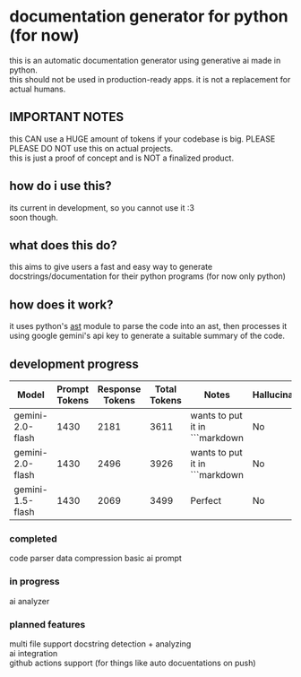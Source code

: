 # documentation generator for python (for now)
this is an automatic documentation generator using generative ai made in python.  
this should not be used in production-ready apps. it is not a replacement for actual humans.  

## IMPORTANT NOTES
this CAN use a HUGE amount of tokens if your codebase is big. PLEASE PLEASE DO NOT use this on actual projects.   
this is just a proof of concept and is NOT a finalized product.  

## how do i use this?
its current in development, so you cannot use it :3  
soon though.  

## what does this do?
this aims to give users a fast and easy way to generate docstrings/documentation for their python programs (for now only python)

## how does it work?
it uses python's [ast](https://docs.python.org/3/library/ast.html) module to parse the code into an ast, then processes it using google gemini's api key to generate a suitable summary of the code.

## development progress
|Model|Prompt Tokens|Response Tokens|Total Tokens|Notes|Hallucination|
|---|---|---|---|---|---|
|gemini-2.0-flash|1430|2181|3611|wants to put it in ```markdown|No|
|gemini-2.0-flash|1430|2496|3926|wants to put it in ```markdown|No|
|gemini-1.5-flash|1430|2069|3499|Perfect|No|

### completed
code parser
data compression
basic ai prompt


### in progress
ai analyzer

### planned features
multi file support
docstring detection + analyzing  
ai integration  
github actions support (for things like auto docuentations on push)

<!-- future?
 # Intelligent Natural Language Code Documentation Generator
Develop a tool that automatically generates and updates human-readable documentation from codebases using advanced NLP techniques.

## core technologies: 
transformer-based NLP models (like GPT or BERT variants), code parsing and static analysis, and summarization algorithms.

## key features: 
Context-aware documentation, continuous integration with code repositories, and multi-language support for various programming languages (planned).

## how it works -->
